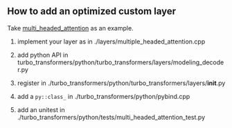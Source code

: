 ## How to add an optimized custom layer

Take [multi_headed_attention](https://github.com/OpenNMT/OpenNMT-py/blob/b98fb3d7cb/onmt/modules/multi_headed_attn.py) as an example.

1. implement your layer as in ./layers/multiple_headed_attention.cpp

2. add python API in turbo_transformers/python/turbo_transformers/layers/modeling_decoder.py

3. register in ./turbo_transformers/python/turbo_transformers/layers/__init__.py

4. add a `py::class_` in ./turbo_transformers/python/pybind.cpp

5. add an unitest in ./turbo_transformers/python/tests/multi_headed_attention_test.py

